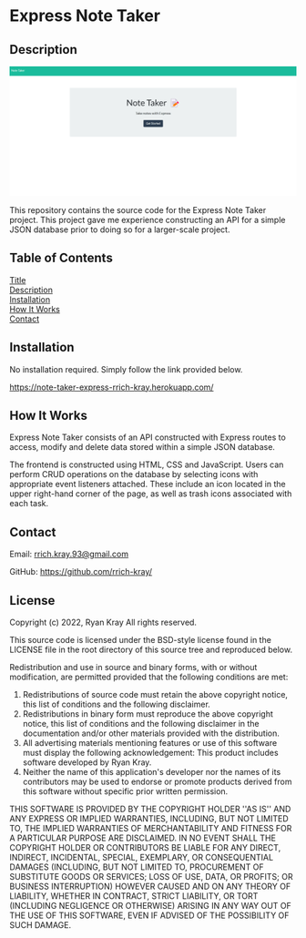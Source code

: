 # Express Note Taker

## Description

![express note taker](./assets/images/screen1.png)

This repository contains the source code for the Express Note Taker project. This project gave me experience constructing an API for a simple JSON database prior to doing so for a larger-scale project.

## Table of Contents

[Title](#title)  
[Description](#description)  
[Installation](#installation)  
[How It Works](#how-it-works)  
[Contact](#contact)

## Installation

No installation required. Simply follow the link provided below.

https://note-taker-express-rrich-kray.herokuapp.com/

## How It Works

Express Note Taker consists of an API constructed with Express routes to access, modify and delete data stored within a simple JSON database.

The frontend is constructed using HTML, CSS and JavaScript. Users can perform CRUD operations on the database by selecting icons with appropriate event listeners attached. These include an icon located in the upper right-hand corner of the page, as well as trash icons associated with each task.

## Contact

Email: rrich.kray.93@gmail.com

GitHub: https://github.com/rrich-kray/

## License

Copyright (c) 2022, Ryan Kray
All rights reserved.

This source code is licensed under the BSD-style license found in the
LICENSE file in the root directory of this source tree and reproduced below.

Redistribution and use in source and binary forms, with or without
modification, are permitted provided that the following conditions are met:

1. Redistributions of source code must retain the above copyright notice, this list of conditions and the following disclaimer.
2. Redistributions in binary form must reproduce the above copyright notice, this list of conditions and the following disclaimer in the documentation and/or other materials provided with the distribution.
3. All advertising materials mentioning features or use of this software must display the following acknowledgement: This product includes software developed by Ryan Kray.
4. Neither the name of this application's developer nor the names of its contributors may be used to endorse or promote products derived from this software without specific prior written permission.

THIS SOFTWARE IS PROVIDED BY THE COPYRIGHT HOLDER ''AS IS'' AND ANY EXPRESS OR IMPLIED WARRANTIES, INCLUDING, BUT NOT LIMITED TO, THE IMPLIED WARRANTIES OF MERCHANTABILITY AND FITNESS FOR A PARTICULAR PURPOSE ARE DISCLAIMED. IN NO EVENT SHALL THE COPYRIGHT HOLDER OR CONTRIBUTORS BE LIABLE FOR ANY DIRECT, INDIRECT, INCIDENTAL, SPECIAL, EXEMPLARY, OR CONSEQUENTIAL DAMAGES (INCLUDING, BUT NOT LIMITED TO, PROCUREMENT OF SUBSTITUTE GOODS OR SERVICES; LOSS OF USE, DATA, OR PROFITS; OR BUSINESS INTERRUPTION) HOWEVER CAUSED AND ON ANY THEORY OF LIABILITY, WHETHER IN CONTRACT, STRICT LIABILITY, OR TORT (INCLUDING NEGLIGENCE OR OTHERWISE) ARISING IN ANY WAY OUT OF THE USE OF THIS SOFTWARE, EVEN IF ADVISED OF THE POSSIBILITY OF SUCH DAMAGE.

